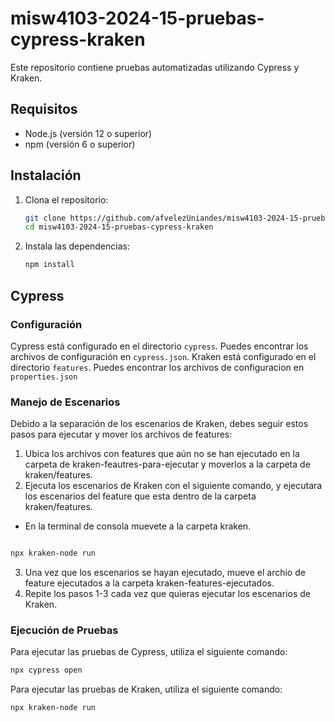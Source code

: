 # misw4103-2024-15-pruebas-cypress-kraken

Este repositorio contiene pruebas automatizadas utilizando Cypress y Kraken.

## Requisitos

- Node.js (versión 12 o superior)
- npm (versión 6 o superior)

## Instalación

1. Clona el repositorio:

   ```bash
   git clone https://github.com/afvelezUniandes/misw4103-2024-15-pruebas-cypress-kraken.git
   cd misw4103-2024-15-pruebas-cypress-kraken
   ```

2. Instala las dependencias:
   ```bash
   npm install
   ```

## Cypress

### Configuración

Cypress está configurado en el directorio `cypress`. Puedes encontrar los archivos de configuración en `cypress.json`.
Kraken está configurado en el directorio `features`. Puedes encontrar los archivos de configuracion en `properties.json`

### Manejo de Escenarios

Debido a la separación de los escenarios de Kraken, debes seguir estos pasos para ejecutar y mover los archivos de features:

1. Ubica los archivos con features que aún no se han ejecutado en la carpeta de kraken-feautres-para-ejecutar y moverlos a la carpeta de kraken/features.
2. Ejecuta los escenarios de Kraken con el siguiente comando, y ejecutara los escenarios del feature que esta dentro de la carpeta kraken/features.
  * En la terminal de consola muevete a la carpeta kraken. 

  ```cd kraken
  ```

   ```bash
   npx kraken-node run
   ```

3. Una vez que los escenarios se hayan ejecutado, mueve el archio de feature ejecutados a la carpeta kraken-features-ejecutados.
4. Repite los pasos 1-3 cada vez que quieras ejecutar los escenarios de Kraken.

### Ejecución de Pruebas

Para ejecutar las pruebas de Cypress, utiliza el siguiente comando:

```bash
npx cypress open
```

Para ejecutar las pruebas de Kraken, utiliza el siguiente comando:

```bash
npx kraken-node run
```
